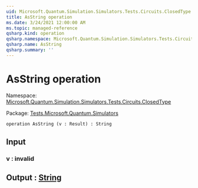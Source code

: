 ```yaml
---
uid: Microsoft.Quantum.Simulation.Simulators.Tests.Circuits.ClosedType.AsString
title: AsString operation
ms.date: 3/24/2021 12:00:00 AM
ms.topic: managed-reference
qsharp.kind: operation
qsharp.namespace: Microsoft.Quantum.Simulation.Simulators.Tests.Circuits.ClosedType
qsharp.name: AsString
qsharp.summary: ''
---
```


# AsString operation

Namespace: [Microsoft.Quantum.Simulation.Simulators.Tests.Circuits.ClosedType](xref:Microsoft.Quantum.Simulation.Simulators.Tests.Circuits.ClosedType)

Package: [Tests.Microsoft.Quantum.Simulators](https://nuget.org/packages/Tests.Microsoft.Quantum.Simulators)




```qsharp
operation AsString (v : Result) : String
```


## Input

### v : __invalid<Result>__





## Output : [String](xref:microsoft.quantum.lang-ref.string)

